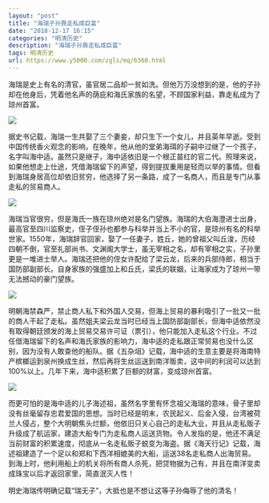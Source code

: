```yaml
---
layout: "post"
title: "海瑞子孙靠走私成巨富"
date: "2018-12-17 16:15"
categories: "明清历史"
description: "海瑞子孙靠走私成巨富"
tags: 明清历史
url: https://www.y5000.com/zgls/mq/6360.html
---
```






海瑞是史上有名的清官，虽官居二品却一贫如洗。但他万万没想到的是，他的子孙却在他身后，凭着他名声的荫庇和海氏家族的名望，不顾国家利益，靠走私成为了琼州首富。

![](https://img.y5000.com/uploads/allimg/161201/1P2495641-0.jpg)

据史书记载，海瑞一生共娶了三个妻妾，却只生下一个女儿，并且英年早逝。受到中国传统香火观念的影响，在晚年，他从他的堂弟海珥的子嗣中过继了一个孩子，名字叫海中适。虽然只是继子，海中适依旧是一个根正苗红的官二代。照理来说，如果他想走上仕途，凭借海瑞留下的声望，得到提拔重用是轻而以举的事情。但看到海瑞身居高位却依旧贫穷，他选择了另一条路，成了一名商人，而且是专门从事走私的贸易商人。

![](https://img.y5000.com/uploads/allimg/161201/1P2491121-1.jpg)

海瑞当官很穷，但是海氏一族在琼州绝对是名门望族。海瑞的大伯海澄进士出身，最高官至四川监察史，侄子侄孙也都参与科举并当上不小的官，是琼州有名的科举世家。1550年，海瑞辞官回家，娶了一任妻子，姓丘，她的曾祖父叫丘浚，历经四朝不倒，官至礼部尚书、文渊阁大学士，虽无宰相之名，却有宰相之实，子孙里更是一堆进士举人。海瑞还把他的侄女许配给了梁云龙，后来的兵部侍郎，相当于国防部副部长。自身家族的强盛加上和丘氏，梁氏的联姻，让海家成为了琼州一带无法撼动的豪门望族。

![](https://img.y5000.com/uploads/allimg/161201/1P2494645-2.jpg)

明朝海禁森严，禁止商人私下和外国人交易，但海上贸易的暴利吸引了一批又一批的商人干起了走私。虽然姐夫梁云龙当时已经当上国防部副部长，但海中适依然没有取得朝廷颁发的海上贸易交易许可证（票引），他只能加入走私这个行业。不过任借海瑞留下的名声和海氏家族的影响力，海中适的走私跟正常贸易也没什么区别，因为没有人敢查他的船队。据《五杂俎》记载，海中适的生意主要是将海南特产槟榔运到泉州换成生丝，然后再将生丝运送到南洋贩卖，这中间的利润可以达到100%以上。几年下来，海中适积累了巨额的财富，变成琼州首富。

![](https://img.y5000.com/uploads/allimg/161201/1P24a306-3.jpg)

而更可怕的是海中适的儿子海述祖，虽然名字里有怀念祖父海瑞的意味，骨子里却没有丝毫留存忠君爱国的思想。当时已经是明末，农民起义、后金入侵，台湾被荷兰人侵占，整个大明朝焦头烂额，他依旧只关心自己的走私大业，并且从走私贩子升级成了航运家，建造大船专门为走私商人运送货物。令人发指的是，他还不满足当前财富的积累速度，彻底从一名走私贩子蜕变为海盗。据《海天行记》记载，海述祖建造了一个足以和郑和下西洋相媲美的大船，运送38名走私商人出海贸易。到海上时，他利用船上的机关将所有商人杀死，把贷物据为己有，并且在南洋变卖成珠宝以后才返回家里，简直泯灭人性！

明史海瑞传明确记载“瑞无子”，大抵也是不想让这等子孙侮辱了他的清名！

